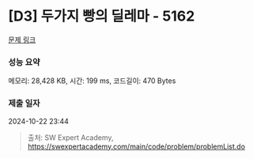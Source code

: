 # [D3] 두가지 빵의 딜레마 - 5162 

[문제 링크](https://swexpertacademy.com/main/code/problem/problemDetail.do?contestProbId=AWTaTDua3OoDFAVT) 

### 성능 요약

메모리: 28,428 KB, 시간: 199 ms, 코드길이: 470 Bytes

### 제출 일자

2024-10-22 23:44



> 출처: SW Expert Academy, https://swexpertacademy.com/main/code/problem/problemList.do